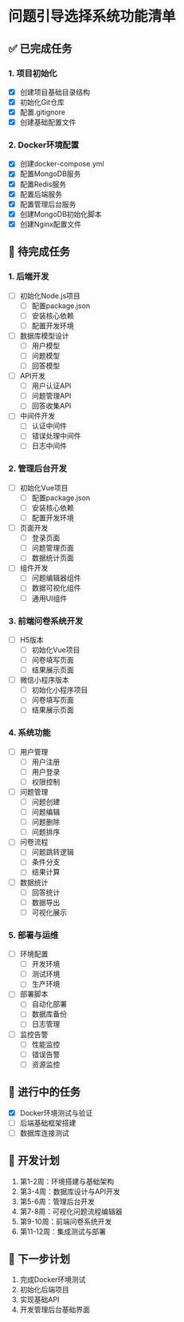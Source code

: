 # 问题引导选择系统功能清单

## ✅ 已完成任务

### 1. 项目初始化
- [x] 创建项目基础目录结构
- [x] 初始化Git仓库
- [x] 配置.gitignore
- [x] 创建基础配置文件

### 2. Docker环境配置
- [x] 创建docker-compose.yml
- [x] 配置MongoDB服务
- [x] 配置Redis服务
- [x] 配置后端服务
- [x] 配置管理后台服务
- [x] 创建MongoDB初始化脚本
- [x] 创建Nginx配置文件

## 📝 待完成任务

### 1. 后端开发
- [ ] 初始化Node.js项目
  - [ ] 配置package.json
  - [ ] 安装核心依赖
  - [ ] 配置开发环境
- [ ] 数据库模型设计
  - [ ] 用户模型
  - [ ] 问题模型
  - [ ] 回答模型
- [ ] API开发
  - [ ] 用户认证API
  - [ ] 问题管理API
  - [ ] 回答收集API
- [ ] 中间件开发
  - [ ] 认证中间件
  - [ ] 错误处理中间件
  - [ ] 日志中间件

### 2. 管理后台开发
- [ ] 初始化Vue项目
  - [ ] 配置package.json
  - [ ] 安装核心依赖
  - [ ] 配置开发环境
- [ ] 页面开发
  - [ ] 登录页面
  - [ ] 问题管理页面
  - [ ] 数据统计页面
- [ ] 组件开发
  - [ ] 问题编辑器组件
  - [ ] 数据可视化组件
  - [ ] 通用UI组件

### 3. 前端问卷系统开发
- [ ] H5版本
  - [ ] 初始化Vue项目
  - [ ] 问卷填写页面
  - [ ] 结果展示页面
- [ ] 微信小程序版本
  - [ ] 初始化小程序项目
  - [ ] 问卷填写页面
  - [ ] 结果展示页面

### 4. 系统功能
- [ ] 用户管理
  - [ ] 用户注册
  - [ ] 用户登录
  - [ ] 权限控制
- [ ] 问题管理
  - [ ] 问题创建
  - [ ] 问题编辑
  - [ ] 问题删除
  - [ ] 问题排序
- [ ] 问卷流程
  - [ ] 问题跳转逻辑
  - [ ] 条件分支
  - [ ] 结果计算
- [ ] 数据统计
  - [ ] 回答统计
  - [ ] 数据导出
  - [ ] 可视化展示

### 5. 部署与运维
- [ ] 环境配置
  - [ ] 开发环境
  - [ ] 测试环境
  - [ ] 生产环境
- [ ] 部署脚本
  - [ ] 自动化部署
  - [ ] 数据库备份
  - [ ] 日志管理
- [ ] 监控告警
  - [ ] 性能监控
  - [ ] 错误告警
  - [ ] 资源监控

## 🔄 进行中的任务
- [x] Docker环境测试与验证
- [ ] 后端基础框架搭建
- [ ] 数据库连接测试

## 📅 开发计划
1. 第1-2周：环境搭建与基础架构
2. 第3-4周：数据库设计与API开发
3. 第5-6周：管理后台开发
4. 第7-8周：可视化问题流程编辑器
5. 第9-10周：前端问卷系统开发
6. 第11-12周：集成测试与部署

## 🚀 下一步计划
1. 完成Docker环境测试
2. 初始化后端项目
3. 实现基础API
4. 开发管理后台基础界面 